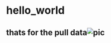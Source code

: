# hello_world
## thats for the pull data![pic](https://user-images.githubusercontent.com/104132352/168920097-edc8657f-05c3-42d9-947b-c9f940deb5f1.jpg)
